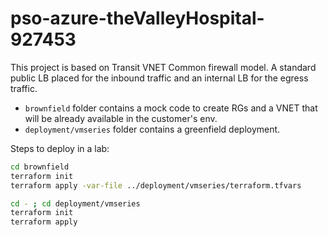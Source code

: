 # pso-azure-theValleyHospital-927453

This project is based on Transit VNET Common firewall model. A standard public LB placed for the inbound traffic and an internal LB for the egress traffic.

* `brownfield` folder contains a mock code to create RGs and a VNET that will be already available in the customer's env.
* `deployment/vmseries` folder contains a greenfield deployment.

Steps to deploy in a lab:

```bash
cd brownfield
terraform init
terraform apply -var-file ../deployment/vmseries/terraform.tfvars

cd - ; cd deployment/vmseries
terraform init
terraform apply
```
